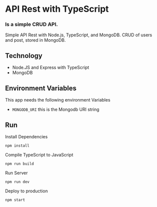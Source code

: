 # API Rest with TypeScript
### Is a simple CRUD API.
Simple API Rest with Node.js, TypeScript, and MongoDB.
CRUD of users and post, stored in MongoDB.

## Technology 

- Node.JS and Express with TypeScript
- MongoDB


## Environment Variables
This app needs the following environment Variables

- `MONGODB_URI` this is the Mongodb URI string

## Run

Install Dependencies
```shell
npm install
```
Compile TypeScript to JavaScript
```shell
npm run build
```
Run Server
```shell
npm run dev
```
Deploy to production
```shell
npm start
```
